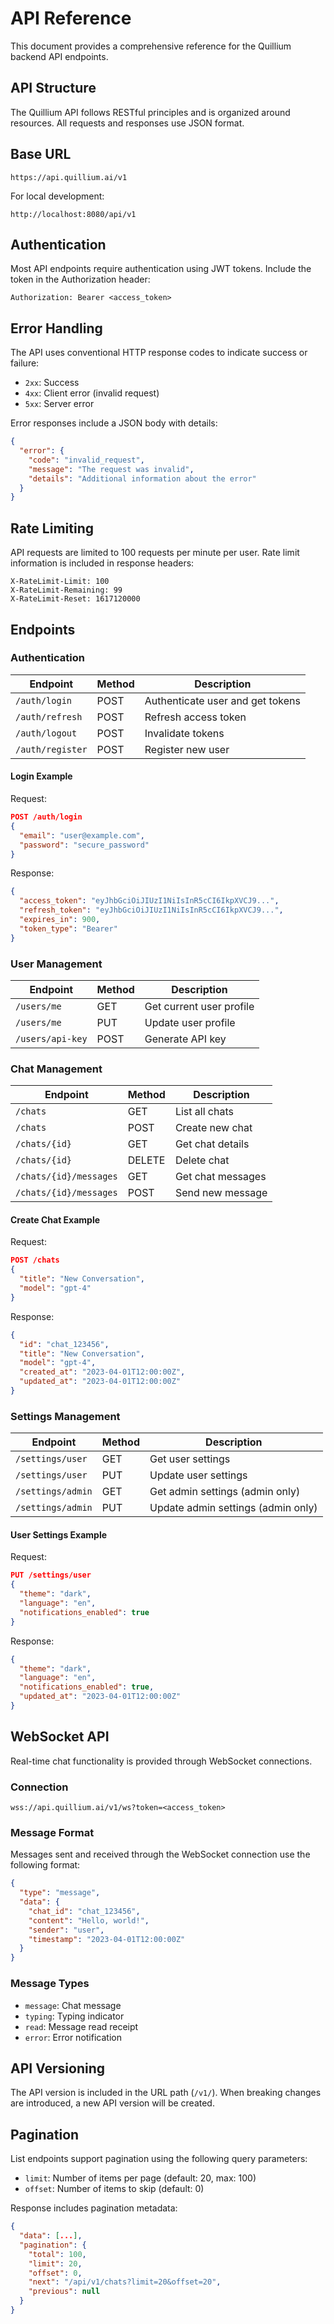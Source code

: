 # API Reference

This document provides a comprehensive reference for the Quillium backend API endpoints.

## API Structure

The Quillium API follows RESTful principles and is organized around resources. All requests and responses use JSON format.

## Base URL

```
https://api.quillium.ai/v1
```

For local development:

```
http://localhost:8080/api/v1
```

## Authentication

Most API endpoints require authentication using JWT tokens. Include the token in the Authorization header:

```
Authorization: Bearer <access_token>
```

## Error Handling

The API uses conventional HTTP response codes to indicate success or failure:

- `2xx`: Success
- `4xx`: Client error (invalid request)
- `5xx`: Server error

Error responses include a JSON body with details:

```json
{
  "error": {
    "code": "invalid_request",
    "message": "The request was invalid",
    "details": "Additional information about the error"
  }
}
```

## Rate Limiting

API requests are limited to 100 requests per minute per user. Rate limit information is included in response headers:

```
X-RateLimit-Limit: 100
X-RateLimit-Remaining: 99
X-RateLimit-Reset: 1617120000
```

## Endpoints

### Authentication

| Endpoint | Method | Description |
|----------|--------|-------------|
| `/auth/login` | POST | Authenticate user and get tokens |
| `/auth/refresh` | POST | Refresh access token |
| `/auth/logout` | POST | Invalidate tokens |
| `/auth/register` | POST | Register new user |

#### Login Example

Request:
```json
POST /auth/login
{
  "email": "user@example.com",
  "password": "secure_password"
}
```

Response:
```json
{
  "access_token": "eyJhbGciOiJIUzI1NiIsInR5cCI6IkpXVCJ9...",
  "refresh_token": "eyJhbGciOiJIUzI1NiIsInR5cCI6IkpXVCJ9...",
  "expires_in": 900,
  "token_type": "Bearer"
}
```

### User Management

| Endpoint | Method | Description |
|----------|--------|-------------|
| `/users/me` | GET | Get current user profile |
| `/users/me` | PUT | Update user profile |
| `/users/api-key` | POST | Generate API key |

### Chat Management

| Endpoint | Method | Description |
|----------|--------|-------------|
| `/chats` | GET | List all chats |
| `/chats` | POST | Create new chat |
| `/chats/{id}` | GET | Get chat details |
| `/chats/{id}` | DELETE | Delete chat |
| `/chats/{id}/messages` | GET | Get chat messages |
| `/chats/{id}/messages` | POST | Send new message |

#### Create Chat Example

Request:
```json
POST /chats
{
  "title": "New Conversation",
  "model": "gpt-4"
}
```

Response:
```json
{
  "id": "chat_123456",
  "title": "New Conversation",
  "model": "gpt-4",
  "created_at": "2023-04-01T12:00:00Z",
  "updated_at": "2023-04-01T12:00:00Z"
}
```

### Settings Management

| Endpoint | Method | Description |
|----------|--------|-------------|
| `/settings/user` | GET | Get user settings |
| `/settings/user` | PUT | Update user settings |
| `/settings/admin` | GET | Get admin settings (admin only) |
| `/settings/admin` | PUT | Update admin settings (admin only) |

#### User Settings Example

Request:
```json
PUT /settings/user
{
  "theme": "dark",
  "language": "en",
  "notifications_enabled": true
}
```

Response:
```json
{
  "theme": "dark",
  "language": "en",
  "notifications_enabled": true,
  "updated_at": "2023-04-01T12:00:00Z"
}
```

## WebSocket API

Real-time chat functionality is provided through WebSocket connections.

### Connection

```
wss://api.quillium.ai/v1/ws?token=<access_token>
```

### Message Format

Messages sent and received through the WebSocket connection use the following format:

```json
{
  "type": "message",
  "data": {
    "chat_id": "chat_123456",
    "content": "Hello, world!",
    "sender": "user",
    "timestamp": "2023-04-01T12:00:00Z"
  }
}
```

### Message Types

- `message`: Chat message
- `typing`: Typing indicator
- `read`: Message read receipt
- `error`: Error notification

## API Versioning

The API version is included in the URL path (`/v1/`). When breaking changes are introduced, a new API version will be created.

## Pagination

List endpoints support pagination using the following query parameters:

- `limit`: Number of items per page (default: 20, max: 100)
- `offset`: Number of items to skip (default: 0)

Response includes pagination metadata:

```json
{
  "data": [...],
  "pagination": {
    "total": 100,
    "limit": 20,
    "offset": 0,
    "next": "/api/v1/chats?limit=20&offset=20",
    "previous": null
  }
}
```
